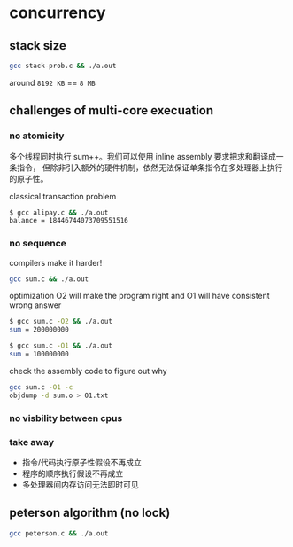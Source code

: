 # concurrency

## stack size

```sh
gcc stack-prob.c && ./a.out
```

around `8192 KB` == `8 MB`

## challenges of multi-core execuation

### no atomicity

多个线程同时执行 sum++。我们可以使用 inline assembly 要求把求和翻译成一条指令，
但除非引入额外的硬件机制，依然无法保证单条指令在多处理器上执行的原子性。

classical transaction problem

```sh
$ gcc alipay.c && ./a.out
balance = 18446744073709551516
```

### no sequence

compilers make it harder!

```sh
gcc sum.c && ./a.out
```

optimization O2 will make the program right and O1 will have consistent wrong answer

```sh
$ gcc sum.c -O2 && ./a.out
sum = 200000000
```

```sh
$ gcc sum.c -O1 && ./a.out
sum = 100000000
```

check the assembly code to figure out why

```sh
gcc sum.c -O1 -c
objdump -d sum.o > 01.txt
```

### no visbility between cpus

### take away

- 指令/代码执行原子性假设不再成立
- 程序的顺序执行假设不再成立
- 多处理器间内存访问无法即时可见

## peterson algorithm (no lock)

```sh
gcc peterson.c && ./a.out
```